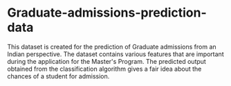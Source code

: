 # Graduate-admissions-prediction-data
This dataset is created for the prediction of Graduate admissions from an Indian perspective. The dataset contains various features that are important during the application for the Master's Program. The predicted output obtained from the classification algorithm gives a fair idea about the chances of a student for admission.
